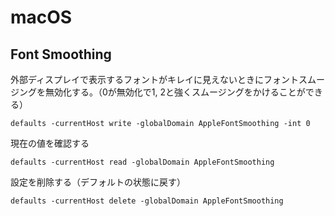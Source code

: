 # macOS

## Font Smoothing

外部ディスプレイで表示するフォントがキレイに見えないときにフォントスムージングを無効化する。（0が無効化で1, 2と強くスムージングをかけることができる）

```
defaults -currentHost write -globalDomain AppleFontSmoothing -int 0
```

現在の値を確認する

```
defaults -currentHost read -globalDomain AppleFontSmoothing
```

設定を削除する（デフォルトの状態に戻す）

```
defaults -currentHost delete -globalDomain AppleFontSmoothing
```

